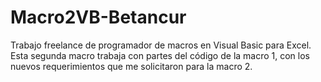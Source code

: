 # Macro2VB-Betancur 
Trabajo freelance de programador de macros en Visual Basic para Excel. Esta segunda macro trabaja con partes del código de la macro 1, con los nuevos requerimientos que me solicitaron para la macro 2.

